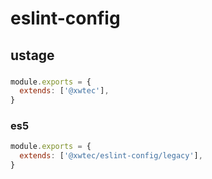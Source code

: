 # eslint-config

## ustage

###

```js
module.exports = {
  extends: ['@xwtec'],
}
```

### es5

```js
module.exports = {
  extends: ['@xwtec/eslint-config/legacy'],
}
```
